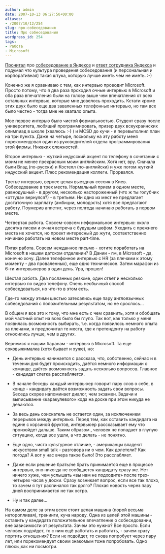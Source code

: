 ```yaml
---
author: admin
date: 2007-10-13 06:27:50+00:00
aliases:
- /2007/10/12/254
slug: про-собеседования
title: Про собеседования
wordpress_id: 254
tags:
- Работа
- Microsoft
---
```


[Прочитал](http://habrahabr.ru/blog/i_am_clever/27363.html) про [собеседование в Яндексе](http://rsdn.ru/forum/message/2683747.flat.1.aspx) и [ответ сотрудника Яндекса](http://rsdn.ru/forum/message/2685569.flat.aspx#2685569) и подумал что культура проведения собеседования (и персональная и корпоративная) такая штука, которую лучше иметь чем не иметь. :-)

Конечно же я сравниваю с тем, как интервью проводит Microsoft. Просто потому, что я два раза проходил очные интервью в Microsoft и оба раза впечатления были на голову выше чем впечатления от всех остальных интервью, которые мне довелось проходить. Кстати кроме этих двух было еще два заваленных телефонных интервью, но там все было честно - тогда мне не хватало опыта.

<!--more-->

Мое первое интерью было чистой формальностью. Студент сразу после университета, любящий программировать, призер двух всеукраинских олимпиад в школе (хвалюсь :-) ) и MCSD до кучи - я перевыполнил план на три пункта. Даже на четыре, поскольку на эту работу меня порекомендовал один из руководителей отдела программирования этой фирмы. Никаких сложностей.

Второе интервью - жуткий индусский акцент по телефону в сочетании с моим не менее прекрасным моим английским. Хотя нет, вру. Сначала были Влад (по-русски) и Костелл (по-английски) и уже потом жуткий индусский акцент. Плюс рекомендация коллеги. Прорвался.

Третье интервью, вернее целая выездная сессия в Киев. Собеседование в трех места. Нормальный прием в одном месте, равнодушный - в другом, несколько настороженный (что ж ты голубчик «оттуда» вернулся?) - в третьем. Ни одно из мест не предлагает достаточную зарплату (амбиции, молодость) хотя все предлагают работу. Поумерив аппетит, через полгода начинаю работать в первом месте.

Четвертая работа. Совсем-совсем неформальное интервью: около десятка писем и очная встреча с будущим шефом. Уходить с прежнего места не хочется, но проект интересный до жути, соответственно начинаю работать на новом месте part-time.

Пятая работа. Совсем нежданное письмо - хотите поработать на Microsoft в нашем датском отделении? В Дании - гм, в Microsoft - да, конечно хочу. Далее телефонное интервью с HR (за плечами к этому моменту - два проваленных), еще одно техническое. Затем марафон из 6-ти интервьюеров в один день. Ура, прошел!

Шестая работа. Два посланных резюме, один ответ и несколько интервью по видео телефону. Очень необычный способ собеседоваться, но что-то в этом есть.

Где-то между этими шестью затесались еще пару англоязычных собеседований с положительным результатом, но не срослось...

В общем я все это к тому, что мне есть с чем сравнить, хотя и обобщать мой частный опыт на всех было бы глупо. Так вот, как только у меня появилась возможность выбирать, т.е. когда появилось немного опыта за плечами, я предпочитал те места, где к претенденту на работу относились лучше, чем в других.

Вернемся к нашим баранам - интервью в Microsoft. Та еще соковыжималка (хотя бывает и хуже), но:

  * День интервью начинается с рассказа, что, собственно, сейчас и в течении дня будет происходить, даётся немного информации о команде, даётся возможность задать несколько вопросов. Главное - кандидат слегка расслабляется. 

  * В начале беседы каждый интервьюер говорит пару слов о себе, в конце - кандидату даётся возможность задать свои вопросы. Беседа скорее напоминает диалог, чем экзамен. Задачи и выписывание «каракулевого» кода на доске при этом никуда не деваются. 

  * За весь день соискатель не остается один, за исключением перерывов между интервью. Перед тем, как оставить кандидата на едине с корзиной фруктов, интервьюер рассказывает ему что произойдет дальше. Таким образом , человек не попадает в глупую ситуацию, когда все ушли, а что делать - не понятно. 

  * Еще одно, чисто культурное отличие, - американцы владеют искусством small talk - разговора ни о чем. Как долетели? Как погода? А вот у нас вчера такое было! Это расслабляет. 

  * Даже если решение брать/не брать принимается еще в процессе интервью, оно никогда не сообщается кандидату сразу же. Нет ничего хуже, чем услышать «вы нам не подходите» после трех-четырех часов у доски. Сразу возникает вопрос, если все так плохо, то зачем я тут распинался так долго? Плохая новость через пару дней воспринимается не так остро. 

  * Ну и так далее... 

На самом деле за этим всем стоит целая машина (порой весьма неторопливая), тренинги, куча народу. Одна из целей этой машины - оставить у кандидата положительное впечатление о собеседовании, вне зависимости от результата. Зачем это нужно? Все просто. Если человек подойдет, то с ним ещё работать и работать, - зачем сразу портить отношения? Если не подойдет, то снова попробует через пару лет, или порекомендует своим знакомым тоже попробовать. Одно плюсы,как ни посмотри.
